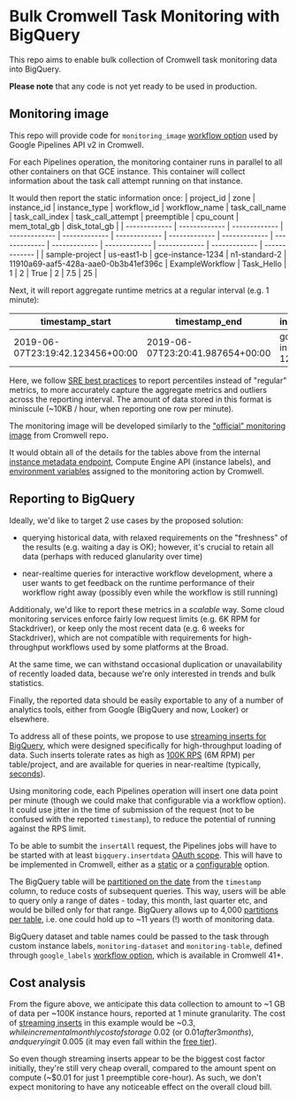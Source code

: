 # Bulk Cromwell Task Monitoring with BigQuery

This repo aims to enable bulk collection
of Cromwell task monitoring data into BigQuery.

**Please note** that any code is not yet
ready to be used in production.

## Monitoring image

This repo will provide code for `monitoring_image`
[workflow option](https://cromwell.readthedocs.io/en/stable/wf_options/Google/)
used by Google Pipelines API v2 in Cromwell.

For each Pipelines operation, the monitoring container
runs in parallel to all other containers on that GCE instance.
This container will collect information about
the task call attempt running on that instance.

It would then report the static information once:
| project_id | zone | instance_id | instance_type | workflow_id  | workflow_name | task_call_name | task_call_index | task_call_attempt | preemptible | cpu_count | mem_total_gb | disk_total_gb |
| ------------- | ------------- | ------------- | ------------- | ------------- | ------------- | ------------- | ------------- | ------------- | ------------- | ------------- | ------------- | ------------- | ------------- |
| sample-project  | us-east1-b | gce-instance-1234 | n1-standard-2 | 11910a69-aaf5-428a-aae0-0b3b41ef396c | ExampleWorkflow | Task_Hello | 1 | 2 | True | 2 | 7.5 | 25 |

Next, it will report aggregate runtime metrics at a regular interval (e.g. 1 minute):

| timestamp_start | timestamp_end | instance_id | cpu_usage_percent.p50 | cpu_usage_percent.p75 | cpu_usage_percent.p95 | cpu_usage_percent.p99 | mem_usage_percent.p50 | mem_usage_percent.p75 | mem_usage_percent.p95 | mem_usage_percent.p99 | disk_size_usage_percent.p50 | disk_size_usage_percent.p75 | disk_size_usage_percent.p95 | disk_size_usage_percent.p99 | disk_read_iops.p50 | disk_read_iops.p75 | disk_read_iops.p95 | disk_read_iops.p99 | disk_write_iops.p50 | disk_write_iops.p75 | disk_write_iops.p95 | disk_write_iops.p99 |
| ------------- | ------------- | ------------- | ------------- | ------------- | ------------- | ------------- | ------------- | ------------- | ------------- | ------------- | ------------- | ------------- | ------------- | ------------- | ------------- | ------------- | ------------- | ------------- | ------------- | ------------- | ------------- |  ------------- |
| 2019-06-07T23:19:42.123456+00:00 | 2019-06-07T23:20:41.987654+00:00 | gce-instance-1234 |    25 | 60 | 75 | 80    |    60 | 70 | 85 | 90    |     20 | 25 | 30 | 35    |    100 | 100 | 150 | 175    |    200 | 200 | 250 | 300    |

Here, we follow
[SRE best practices](https://landing.google.com/sre/sre-book/chapters/monitoring-distributed-systems/)
to report percentiles instead of "regular" metrics,
to more accurately capture the aggregate metrics and outliers across the reporting interval.
The amount of data stored in this format is miniscule (~10KB / hour, when reporting one row per minute).

The monitoring image will be developed similarly to the
["official" monitoring image](https://github.com/broadinstitute/cromwell/blob/develop/supportedBackends/google/pipelines/v2alpha1/src/main/resources/cromwell-monitor/monitor.py) from Cromwell repo.

It would obtain all of the details for the tables above from the internal
[instance metadata endpoint](https://cloud.google.com/compute/docs/storing-retrieving-metadata),
Compute Engine API (instance labels), and
[environment variables](https://github.com/broadinstitute/cromwell/blob/develop/supportedBackends/google/pipelines/v2alpha1/src/main/scala/cromwell/backend/google/pipelines/v2alpha1/api/MonitoringAction.scala)
assigned to the monitoring action by Cromwell.

## Reporting to BigQuery

Ideally, we'd like to target 2 use cases by the proposed solution:

- querying historical data, with relaxed requirements
  on the "freshness" of the results (e.g. waiting a day is OK);
  however, it's crucial to retain all data
  (perhaps with reduced glanularity over time)

- near-realtime queries for interactive workflow development, where
  a user wants to get feedback on the runtime performance of their
  workflow right away (possibly even while the workflow is still running)

Additionaly, we'd like to report these metrics in a _scalable_ way.
Some cloud monitoring services enforce fairly
low request limits (e.g. 6K RPM for Stackdriver),
or keep only the most recent data (e.g. 6 weeks for Stackdriver),
which are not compatible with requirements for
high-throughput workflows used by some platforms at the Broad.

At the same time, we can withstand occasional duplication or
unavailability of recently loaded data,
because we're only interested in trends and bulk statistics.

Finally, the reported data should be easily exportable
to any of a number of analytics tools,
either from Google (BigQuery and now, Looker) or elsewhere.

To address all of these points, we propose to use
[streaming inserts for BigQuery](https://cloud.google.com/bigquery/streaming-data-into-bigquery),
which were designed specifically for high-throughput loading
of data. Such inserts tolerate rates as high as
[100K RPS](https://cloud.google.com/bigquery/quotas#streaming_inserts)
(6M RPM) per table/project, and are available for queries in near-realtime (typically,
[seconds](https://cloud.google.com/bigquery/streaming-data-into-bigquery#dataavailability)).

Using monitoring code, each Pipelines operation
will insert one data point per minute
(though we could make that configurable via a workflow option).
It could use jitter in the time of submission of the request
(not to be confused with the reported `timestamp`),
to reduce the potential of running against the RPS limit.

To be able to sumbit the `insertAll` request,
the Pipelines jobs will have to be started with at least `bigquery.insertdata`
[OAuth scope](https://cloud.google.com/bigquery/docs/reference/rest/v2/tabledata/insertAll#authorization-scopes).
This will have to be implemented in Cromwell,
either as a [static](https://github.com/broadinstitute/cromwell/blob/6d737b056aca1f3c56c0e7bc212267ea912812bc/supportedBackends/google/pipelines/v2alpha1/src/main/scala/cromwell/backend/google/pipelines/v2alpha1/GenomicsFactory.scala#L148-L156)
or a [configurable](https://github.com/broadinstitute/cromwell/issues/4638) option.

The BigQuery table will be [partitioned on the date](https://cloud.google.com/bigquery/docs/querying-partitioned-tables)
from the `timestamp` column,
to reduce costs of subsequent queries.
This way, users will be able to query only a range of dates -
today, this month, last quarter etc,
and would be billed only for that range.
BigQuery allows up to 4,000
[partitions per table](https://cloud.google.com/bigquery/quotas#partitioned_tables),
i.e. one could hold up to ~11 years (!) worth of monitoring data.

BigQuery dataset and table names
could be passed to the task through custom instance labels,
`monitoring-dataset` and `monitoring-table`, defined through `google_labels`
[workflow option](https://cromwell.readthedocs.io/en/stable/wf_options/Google/),
which is available in Cromwell 41+.

## Cost analysis

From the figure above, we anticipate this data collection to amount to
~1 GB of data per ~100K instance hours,
reported at 1 minute granularity.
The cost of [streaming inserts](https://cloud.google.com/bigquery/pricing#streaming_pricing)
in this example would be ~$0.3, while
incremental monthly cost of storage ~$0.02 (or $0.01 after 3 months),
and querying it ~$0.005 (it may even fall within the
[free tier](https://cloud.google.com/bigquery/pricing#free-tier)).

So even though streaming inserts appear to be the biggest
cost factor initially, they're still very cheap overall,
compared to the amount spent on compute
(~$0.01 for just 1 preemptible core-hour).
As such, we don't expect monitoring
to have any noticeable effect on the overall cloud bill.
